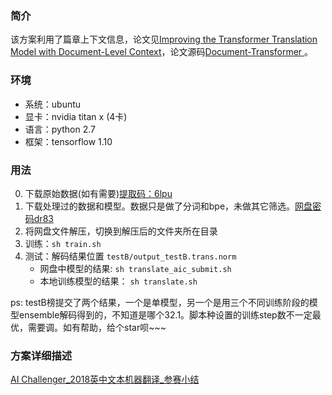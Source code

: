 ### 简介
该方案利用了篇章上下文信息，论文见[Improving the Transformer Translation Model with Document-Level Context](https://arxiv.org/abs/1810.03581)，论文源码[Document-Transformer ](https://github.com/THUNLP-MT/Document-Transformer)。

### 环境
- 系统：ubuntu
- 显卡：nvidia titan x (4卡)
- 语言：python 2.7
- 框架：tensorflow 1.10

### 用法
0. 下载原始数据(如有需要)[提取码：6lpu](https://pan.baidu.com/s/1zNVW2CQzuURIqq7YIU1WNw)  
1. 下载处理过的数据和模型。数据只是做了分词和bpe，未做其它筛选。[网盘密码dr83](https://pan.baidu.com/s/1sfx9z5UypDD93I1Z_0V4mQ)
2. 将网盘文件解压，切换到解压后的文件夹所在目录
3. 训练：``` sh train.sh ```
4. 测试：解码结果位置 ``` testB/output_testB.trans.norm ```
   - 网盘中模型的结果: ``` sh translate_aic_submit.sh ```
   - 本地训练模型的结果： ``` sh translate.sh ```

ps: testB榜提交了两个结果，一个是单模型，另一个是用三个不同训练阶段的模型ensemble解码得到的，不知道是哪个32.1。脚本种设置的训练step数不一定最优，需要调。如有帮助，给个star呗~~~

### 方案详细描述
[AI Challenger_2018英中文本机器翻译_参赛小结](https://zhuanlan.zhihu.com/p/50153808)


